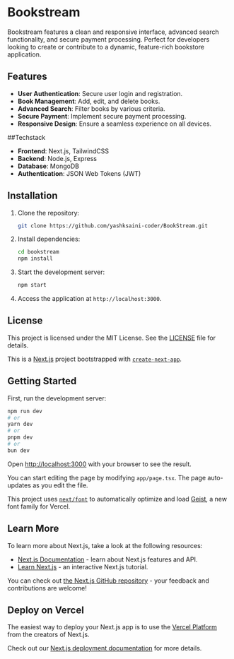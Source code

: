 # Bookstream

Bookstream features a clean and responsive interface, advanced search functionality, and secure payment processing. Perfect for developers looking to create or contribute to a dynamic, feature-rich bookstore application.

## Features

- **User Authentication**: Secure user login and registration.
- **Book Management**: Add, edit, and delete books.
- **Advanced Search**: Filter books by various criteria.
- **Secure Payment**: Implement secure payment processing.
- **Responsive Design**: Ensure a seamless experience on all devices.

##Techstack

- **Frontend**: Next.js, TailwindCSS
- **Backend**: Node.js, Express
- **Database**: MongoDB
- **Authentication**: JSON Web Tokens (JWT)

## Installation

1. Clone the repository:
   ```bash
   git clone https://github.com/yashksaini-coder/BookStream.git
   ```

2. Install dependencies:
   ```bash
   cd bookstream
   npm install
   ```

3. Start the development server:
   ```bash
   npm start
   ```

4. Access the application at `http://localhost:3000`.

## License

This project is licensed under the MIT License. See the [LICENSE](LICENSE) file for details.    

This is a [Next.js](https://nextjs.org) project bootstrapped with [`create-next-app`](https://nextjs.org/docs/app/api-reference/cli/create-next-app).

## Getting Started

First, run the development server:

```bash
npm run dev
# or
yarn dev
# or
pnpm dev
# or
bun dev
```

Open [http://localhost:3000](http://localhost:3000) with your browser to see the result.

You can start editing the page by modifying `app/page.tsx`. The page auto-updates as you edit the file.

This project uses [`next/font`](https://nextjs.org/docs/app/building-your-application/optimizing/fonts) to automatically optimize and load [Geist](https://vercel.com/font), a new font family for Vercel.

## Learn More

To learn more about Next.js, take a look at the following resources:

- [Next.js Documentation](https://nextjs.org/docs) - learn about Next.js features and API.
- [Learn Next.js](https://nextjs.org/learn) - an interactive Next.js tutorial.

You can check out [the Next.js GitHub repository](https://github.com/vercel/next.js) - your feedback and contributions are welcome!

## Deploy on Vercel

The easiest way to deploy your Next.js app is to use the [Vercel Platform](https://vercel.com/new?utm_medium=default-template&filter=next.js&utm_source=create-next-app&utm_campaign=create-next-app-readme) from the creators of Next.js.

Check out our [Next.js deployment documentation](https://nextjs.org/docs/app/building-your-application/deploying) for more details.
